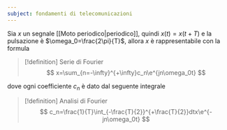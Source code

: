 ```yaml
---
subject: fondamenti di telecomunicazioni
---
```

Sia $x$ un segnale [[Moto periodico|periodico]], quindi $x(t)=x(t+T)$ e la pulsazione è $\omega_0=\frac{2\pi}{T}$, allora $x$ è rappresentabile con la formula
> [!definition] Serie di Fourier
> $$
> x=\sum_{n=-\infty}^{+\infty}c_n\e^{jn\omega_0t}
> $$

dove ogni coefficiente $c_n$ è dato dal seguente integrale
> [!definition] Analisi di Fourier
> $$
> c_n=\frac{1}{T}\int_{-\frac{T}{2}}^{+\frac{T}{2}}dtx\e^{-jn\omega_0t}
> $$
